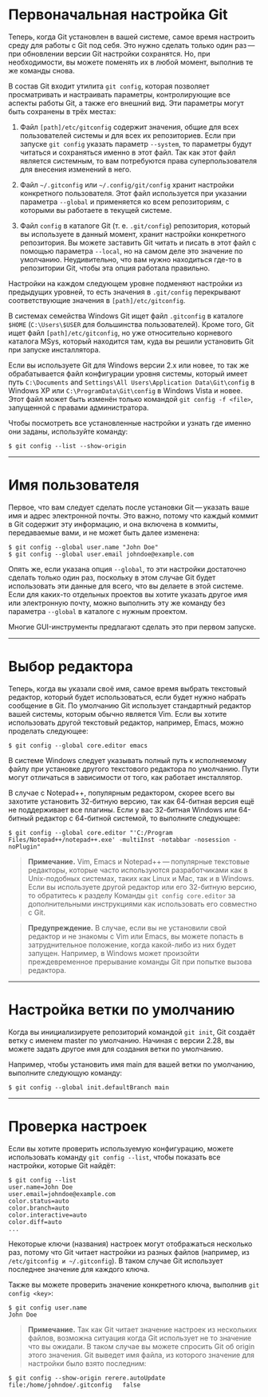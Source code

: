 # Первоначальная настройка Git
Теперь, когда Git установлен в вашей системе, самое время настроить среду для работы с Git под себя. Это нужно сделать только один раз — при обновлении версии Git настройки сохранятся. Но, при необходимости, вы можете поменять их в любой момент, выполнив те же команды снова.

В состав Git входит утилита `git config`, которая позволяет просматривать и настраивать параметры, контролирующие все аспекты работы Git, а также его внешний вид. Эти параметры могут быть сохранены в трёх местах:

1. Файл ```[path]/etc/gitconfig``` содержит значения, общие для всех пользователей системы и для всех их репозиториев. Если при запуске ```git config``` указать параметр ```--system```, то параметры будут читаться и сохраняться именно в этот файл. Так как этот файл является системным, то вам потребуются права суперпользователя для внесения изменений в него.

2. Файл ```~/.gitconfig``` или ```~/.config/git/config``` хранит настройки конкретного пользователя. Этот файл используется при указании параметра ```--global``` и применяется ко всем репозиториям, с которыми вы работаете в текущей системе.

3. Файл ```config``` в каталоге Git (т. е. ```.git/config```) репозитория, который вы используете в данный момент, хранит настройки конкретного репозитория. Вы можете заставить Git читать и писать в этот файл с помощью параметра ```--local```, но на самом деле это значение по умолчанию. Неудивительно, что вам нужно находиться где-то в репозитории Git, чтобы эта опция работала правильно.

Настройки на каждом следующем уровне подменяют настройки из предыдущих уровней, то есть значения в ```.git/config``` перекрывают соответствующие значения в ```[path]/etc/gitconfig```.

В системах семейства Windows Git ищет файл ```.gitconfig``` в каталоге ```$HOME``` (```C:\Users\$USER``` для большинства пользователей). Кроме того, Git ищет файл ```[path]/etc/gitconfig```, но уже относительно корневого каталога MSys, который находится там, куда вы решили установить Git при запуске инсталлятора.

Если вы используете Git для Windows версии 2.х или новее, то так же обрабатывается файл конфигурации уровня системы, который имеет путь ```C:\Documents``` and ```Settings\All Users\Application Data\Git\config``` в Windows XP или ```C:\ProgramData\Git\config``` в Windows Vista и новее. Этот файл может быть изменён только командой ```git config -f <file>```, запущенной с правами администратора.

Чтобы посмотреть все установленные настройки и узнать где именно они заданы, используйте команду:

```
$ git config --list --show-origin
```
* * *
# Имя пользователя
Первое, что вам следует сделать после установки Git — указать ваше имя и адрес электронной почты. Это важно, потому что каждый коммит в Git содержит эту информацию, и она включена в коммиты, передаваемые вами, и не может быть далее изменена:
```
$ git config --global user.name "John Doe"
$ git config --global user.email johndoe@example.com
```
Опять же, если указана опция ```--global```, то эти настройки достаточно сделать только один раз, поскольку в этом случае Git будет использовать эти данные для всего, что вы делаете в этой системе. Если для каких-то отдельных проектов вы хотите указать другое имя или электронную почту, можно выполнить эту же команду без параметра ```--global``` в каталоге с нужным проектом.

Многие GUI-инструменты предлагают сделать это при первом запуске.

* * * 
# Выбор редактора
Теперь, когда вы указали своё имя, самое время выбрать текстовый редактор, который будет использоваться, если будет нужно набрать сообщение в Git. По умолчанию Git использует стандартный редактор вашей системы, которым обычно является Vim. Если вы хотите использовать другой текстовый редактор, например, Emacs, можно проделать следующее:
```
$ git config --global core.editor emacs
```
В системе Windows следует указывать полный путь к исполняемому файлу при установке другого текстового редактора по умолчанию. Пути могут отличаться в зависимости от того, как работает инсталлятор.

В случае с Notepad++, популярным редактором, скорее всего вы захотите установить 32-битную версию, так как 64-битная версия ещё не поддерживает все плагины. Если у вас 32-битная Windows или 64-битный редактор с 64-битной системой, то выполните следующее:
```
$ git config --global core.editor "'C:/Program Files/Notepad++/notepad++.exe' -multiInst -notabbar -nosession -noPlugin"
```
>**Примечание.**
Vim, Emacs и Notepad++ — популярные текстовые редакторы, которые часто используются разработчиками как в Unix-подобных системах, таких как Linux и Mac, так и в Windows. Если вы используете другой редактор или его 32-битную версию, то обратитесь к разделу Команды ```git config core.editor``` за дополнительными инструкциями как использовать его совместно с Git.

>**Предупреждение.**
В случае, если вы не установили свой редактор и не знакомы с Vim или Emacs, вы можете попасть в затруднительное положение, когда какой-либо из них будет запущен. Например, в Windows может произойти преждевременное прерывание команды Git при попытке вызова редактора.

* * * 
# Настройка ветки по умолчанию
Когда вы инициализируете репозиторий командой ```git init```, Git создаёт ветку с именем master по умолчанию. Начиная с версии 2.28, вы можете задать другое имя для создания ветки по умолчанию.

Например, чтобы установить имя main для вашей ветки по умолчанию, выполните следующую команду:
```
$ git config --global init.defaultBranch main
```
* * *
# Проверка настроек
Если вы хотите проверить используемую конфигурацию, можете использовать команду ```git config --list```, чтобы показать все настройки, которые Git найдёт:
```
$ git config --list
user.name=John Doe
user.email=johndoe@example.com
color.status=auto
color.branch=auto
color.interactive=auto
color.diff=auto
...
```
Некоторые ключи (названия) настроек могут отображаться несколько раз, потому что Git читает настройки из разных файлов (например, из ```/etc/gitconfig и ~/.gitconfig```). В таком случае Git использует последнее значение для каждого ключа.

Также вы можете проверить значение конкретного ключа, выполнив ```git config <key>```:
```
$ git config user.name
John Doe
```
>**Примечание.**
Так как Git читает значение настроек из нескольких файлов, возможна ситуация когда Git использует не то значение что вы ожидали. В таком случае вы можете спросить Git об origin этого значения. Git выведет имя файла, из которого значение для настройки было взято последним: 
```
$ git config --show-origin rerere.autoUpdate
file:/home/johndoe/.gitconfig	false
```